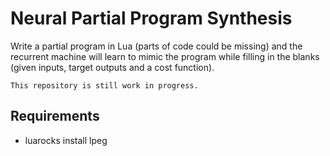 # Neural Partial Program Synthesis

Write a partial program in Lua (parts of code could be missing) and the recurrent machine will learn to mimic the program while filling in the blanks (given inputs, target outputs and a cost function). 

```This repository is still work in progress. ```

## Requirements
- luarocks install lpeg

